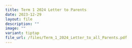 ```yaml
---
title: Term 1 2024 Letter to Parents
date: 2023-12-29
layout: file
description: ""
image: ""
variant: tiptap
file_url: /files/Term_1_2024_Letter_to_all_Parents.pdf
---
```

